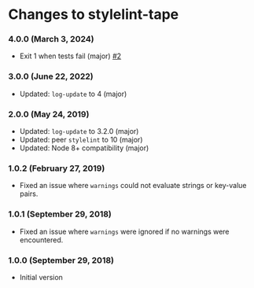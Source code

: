 # Changes to stylelint-tape

### 4.0.0 (March 3, 2024)

- Exit 1 when tests fail (major) [#2](https://github.com/csstools/stylelint-tape/pull/2)

### 3.0.0 (June 22, 2022)

- Updated: `log-update` to 4 (major)

### 2.0.0 (May 24, 2019)

- Updated: `log-update` to 3.2.0 (major)
- Updated: peer `stylelint` to 10 (major)
- Updated: Node 8+ compatibility (major)

### 1.0.2 (February 27, 2019)

- Fixed an issue where `warnings` could not evaluate strings or key-value pairs.

### 1.0.1 (September 29, 2018)

- Fixed an issue where `warnings` were ignored if no warnings were encountered.

### 1.0.0 (September 29, 2018)

- Initial version
